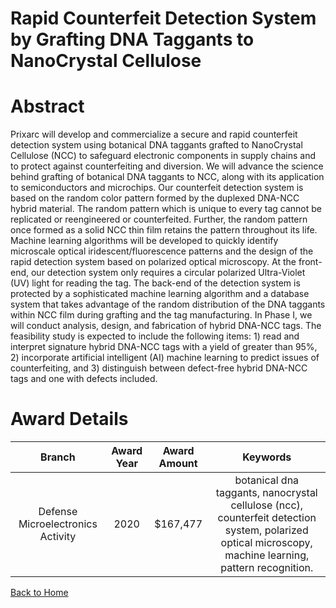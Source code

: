 
Rapid Counterfeit Detection System by Grafting DNA Taggants to NanoCrystal Cellulose
====================================================================================

# Abstract


Prixarc will develop and commercialize a secure and rapid counterfeit detection system using botanical DNA taggants grafted to NanoCrystal Cellulose (NCC) to safeguard electronic components in supply chains and to protect against counterfeiting and diversion. We will advance the science behind grafting of botanical DNA taggants to NCC, along with its application to semiconductors and microchips. Our counterfeit detection system is based on the random color pattern formed by the duplexed DNA-NCC hybrid material. The random pattern which is unique to every tag cannot be replicated or reengineered or counterfeited. Further, the random pattern once formed as a solid NCC thin film retains the pattern throughout its life. Machine learning algorithms will be developed to quickly identify microscale optical iridescent/fluorescence patterns and the design of the rapid detection system based on polarized optical microscopy. At the front-end, our detection system only requires a circular polarized Ultra-Violet (UV) light for reading the tag. The back-end of the detection system is protected by a sophisticated machine learning algorithm and a database system that takes advantage of the random distribution of the DNA taggants within NCC film during grafting and the tag manufacturing. In Phase I, we will conduct analysis, design, and fabrication of hybrid DNA-NCC tags. The feasibility study is expected to include the following items: 1) read and interpret signature hybrid DNA-NCC tags with a yield of greater than 95%, 2) incorporate artificial intelligent (AI) machine learning to predict issues of counterfeiting, and 3) distinguish between defect-free hybrid DNA-NCC tags and one with defects included.  

# Award Details

|Branch|Award Year|Award Amount|Keywords|
| :---: | :---: | :---: | :---: |
|Defense Microelectronics Activity|2020|$167,477|botanical dna taggants, nanocrystal cellulose (ncc), counterfeit detection system, polarized optical microscopy, machine learning, pattern recognition.|
  
  


[Back to Home](https://github.com/chrischow/dod_sbir_awards#610)